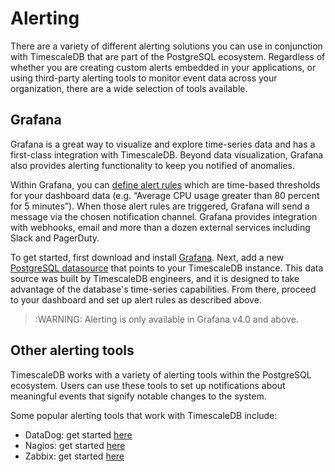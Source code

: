# Alerting

There are a variety of different alerting solutions you can use in conjunction with TimescaleDB that are part of the PostgreSQL ecosystem. Regardless of whether you are creating custom alerts embedded in your applications, or using third-party alerting tools to monitor event data across your organization, there are a wide selection of tools available.

## Grafana

Grafana is a great way to visualize and explore time-series data and has a first-class integration with TimescaleDB. Beyond data visualization, Grafana also provides alerting functionality to keep you notified of anomalies.

Within Grafana, you can [define alert rules][define alert rules] which are time-based thresholds for your dashboard data (e.g. “Average CPU usage greater than 80 percent for 5 minutes”). When those alert rules are triggered, Grafana will send a message via the chosen notification channel. Grafana provides integration with webhooks, email and more than a dozen external services including Slack and PagerDuty.

To get started, first download and install [Grafana][Grafana-install]. Next, add a new [PostgreSQL datasource][PostgreSQL datasource] that points to your TimescaleDB instance. This data source was built by TimescaleDB engineers, and it is designed to take advantage of the database's time-series capabilities. From there, proceed to your dashboard and set up alert rules as described above.

<!-- -->
>:WARNING: Alerting is only available in Grafana v4.0 and above.

## Other alerting tools

TimescaleDB works with a variety of alerting tools within the PostgreSQL ecosystem. Users can use these tools to set up notifications about meaningful events that signify notable changes to the system.

Some popular alerting tools that work with TimescaleDB include:

- DataDog: get started [here][datadog-install]
- Nagios: get started [here][nagios-install]
- Zabbix: get started [here][zabbix-install]


[define alert rules]: https://grafana.com/docs/alerting/rules/
[Grafana-install]: https://grafana.com/get
[PostgreSQL datasource]: https://grafana.com/docs/features/datasources/postgres/
[alert rules]: https://grafana.com/docs/alerting/rules/
[datadog-install]: https://docs.datadoghq.com/integrations/postgres/
[nagios-install]: https://www.nagios.com/solutions/postgres-monitoring/
[zabbix-install]: https://www.zabbix.com/documentation/current/manual/quickstart/notification
